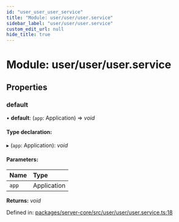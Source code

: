 ```yaml
---
id: "user_user_user_service"
title: "Module: user/user/user.service"
sidebar_label: "user/user/user.service"
custom_edit_url: null
hide_title: true
---
```


# Module: user/user/user.service

## Properties

### default

• **default**: (`app`: Application) => *void*

#### Type declaration:

▸ (`app`: Application): *void*

#### Parameters:

Name | Type |
:------ | :------ |
`app` | Application |

**Returns:** *void*

Defined in: [packages/server-core/src/user/user/user.service.ts:18](https://github.com/xr3ngine/xr3ngine/blob/673ad6a5f/packages/server-core/src/user/user/user.service.ts#L18)
